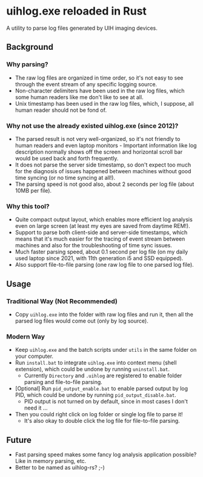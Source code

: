 # uihlog.exe reloaded in Rust

A utility to parse log files generated by UIH imaging devices.

## Background

### Why parsing?

* The raw log files are organized in time order, so it's not easy to see through the event stream of any specific logging source.
* Non-character delimiters have been used in the raw log files, which some human readers like me don't like to see at all.
* Unix timestamp has been used in the raw log files, which, I suppose, all human reader should not be fond of.

### Why not use the already existed uihlog.exe (since 2012)?

* The parsed result is not very well-organized, so it's not friendly to human readers and even laptop monitors - Important information like log description normally shows off the screen and horizontal scroll bar would be used back and forth frequently.
* It does not parse the server side timestamp, so don't expect too much for the diagnosis of issues happened between machines without good time syncing (or no time syncing at all!).
* The parsing speed is not good also, about 2 seconds per log file (about 10MB per file).

### Why this tool?

* Quite compact output layout, which enables more efficient log analysis even on large screen (at least my eyes are saved from daytime REM!).
* Support to parse both client-side and server-side timestamps, which means that it's much easier for the tracing of event stream between machines and also for the troubleshooting of time sync issues.
* Much faster parsing speed, about 0.1 second per log file (on my daily used laptop since 2021, with 11th generation i5 and SSD equipped).
* Also support file-to-file parsing (one raw log file to one parsed log file).

## Usage

### Traditional Way (Not Recommended)

 * Copy `uihlog.exe` into the folder with raw log files and run it, then all the parsed log files would come out (only by log source).

### Modern Way

* Keep `uihlog.exe` and the batch scripts under `utils` in the same folder on your computer.
* Run `install.bat` to integrate `uihlog.exe` into context menu (shell extension), which could be undone by running `uninstall.bat`.
  * Currently `Directory` and `.uihlog` are registered to enable folder parsing and file-to-file parsing.
* [Optional] Run `pid_output_enable.bat` to enable parsed output by log PID, which could be undone by running `pid_output_disable.bat`.
  * PID output is not turned on by default, since in most cases I don't need it ...
* Then you could right click on log folder or single log file to parse it!
  * It's also okay to double click the log file for file-to-file parsing.

## Future
* Fast parsing speed makes some fancy log analysis application possible? Like in memory parsing, etc.
* Better to be named as uihlog-rs? ;-)
